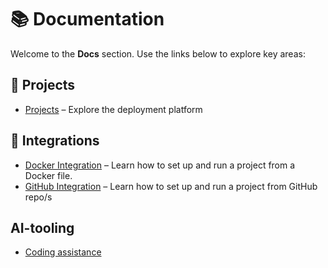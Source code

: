 # 📚 Documentation

Welcome to the **Docs** section. Use the links below to explore key areas:

## 📂 Projects
- [Projects](./Projects/functions) – Explore the deployment platform

## 🔌 Integrations
- [Docker Integration](./Docker-Integration/docker-support.md) – Learn how to set up and run a project from a Docker file. 
- [GitHub Integration](./GitHub-Integration/github-support.md) – Learn how to set up and run a project from GitHub repo/s

## AI-tooling
- [Coding assistance](./Projects/functions#create-in-sandbox)


